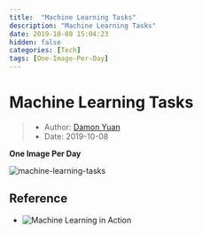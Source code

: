 ```yaml
---
title:  "Machine Learning Tasks"
description: "Machine Learning Tasks"
date: 2019-10-08 15:04:23
hidden: false
categories: [Tech]
tags: [One-Image-Per-Day]
---
```


# Machine Learning Tasks

> * Author: [Damon Yuan](https://www.damonyuan.com)
> * Date: 2019-10-08

**One Image Per Day**

![machine-learning-tasks](ml_tasks.png "Machine Learning Tasks")

## Reference

- ![Machine Learning in Action](https://images.manning.com/360/480/resize/book/c/4d7bb26-5e33-4b6a-b71b-2fa35958c0d9/pharrington.png "Machine Learning in Action")
